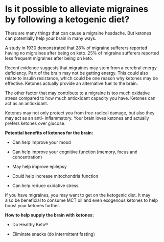 # Is it possible to alleviate migraines by following a ketogenic diet?

There are many things that can cause a migraine headache. But ketones can potentially help your brain in many ways.

A study in 1930 demonstrated that 28% of migraine sufferers reported having no migraines after being on keto. 25% of migraine sufferers reported less frequent migraines after being on keto.

Recent evidence suggests that migraines may stem from a cerebral energy deficiency. Part of the brain may not be getting energy. This could also relate to insulin resistance, which could be one reason why ketones may be effective. Ketones actually provide an alternative fuel to the brain.

The other factor that may contribute to a migraine is too much oxidative stress compared to how much antioxidant capacity you have. Ketones can act as an antioxidant.

Ketones may not only protect you from free-radical damage, but also they may act as an anti- inflammatory. Your brain loves ketones and actually prefers ketones over glucose.

**Potential benefits of ketones for the brain:**

- Can help improve your mood

- Can help improve your cognitive function (memory, focus and concentration)

- May help improve epilepsy

- Could help increase mitochondria function

- Can help reduce oxidative stress

If you have migraines, you may want to get on the ketogenic diet. It may also be beneficial to consume MCT oil and even exogenous ketones to help boost your ketones further.

**How to help supply the brain with ketones:**

- Do Healthy Keto®

- Eliminate snacks (do intermittent fasting)